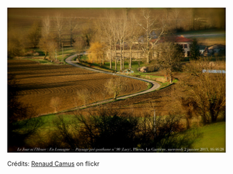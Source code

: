 ![Noe](/images/2022-01-09.jpg)

Crédits: [Renaud Camus](https://www.flickr.com/people/renaud-camus/) on flickr
